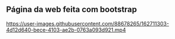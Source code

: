 ## Página da web feita com bootstrap 


https://user-images.githubusercontent.com/88678265/162711303-4d12d640-bece-4103-ae2b-0763a093d921.mp4

